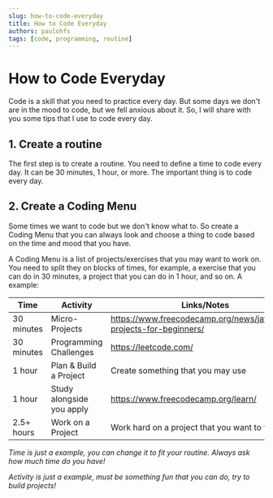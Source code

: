 ```yaml
---
slug: how-to-code-everyday
title: How to Code Everyday
authors: paulohfs
tags: [code, programming, routine]
---
```


# How to Code Everyday

Code is a skill that you need to practice every day. But some days we don't are in the mood to code, but we fell anxious about it. So, I will share with you some tips that I use to code every day.

## 1. Create a routine

The first step is to create a routine. You need to define a time to code every day. It can be 30 minutes, 1 hour, or more. The important thing is to code every day.

## 2. Create a Coding Menu

Some times we want to code but we don't know what to. So create a Coding Menu that you can always look and choose a thing to code based on the time and mood that you have.

A Coding Menu is a list of projects/exercises that you may want to work on. You need to split they on blocks of times, for example, a exercise that you can do in 30 minutes, a project that you can do in 1 hour, and so on. A example:

| Time | Activity | Links/Notes |
| --- | --- | --- |
| 30 minutes | Micro-Projects | <https://www.freecodecamp.org/news/javascript-projects-for-beginners/> |
| 30 minutes | Programming Challenges | <https://leetcode.com/> |
| 1 hour | Plan & Build a Project | Create something that you may use |
| 1 hour | Study alongside you apply | <https://www.freecodecamp.org/learn/> |
| 2.5+ hours | Work on a Project | Work hard on a project that you want to finish |

*Time is just a example, you can change it to fit your routine. Always ask how much time do you have!*

*Activity is just a example, must be something fun that you can do, try to build projects!*
